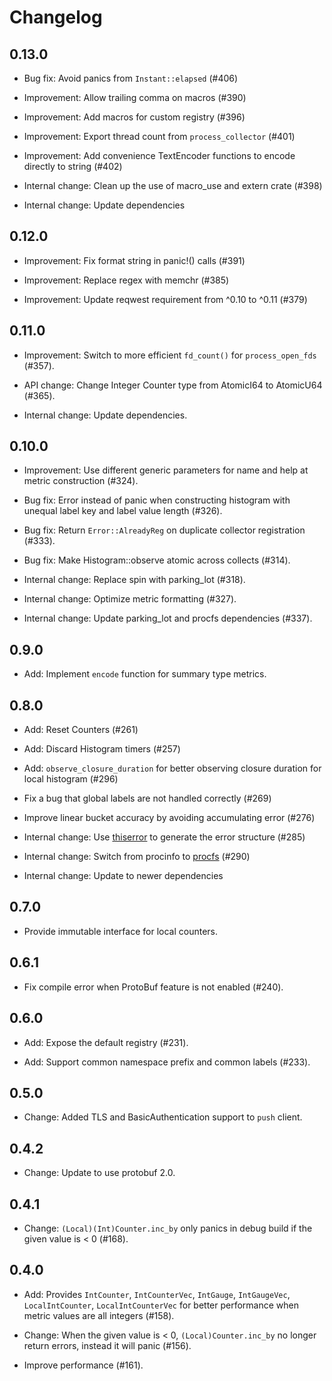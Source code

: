 # Changelog

## 0.13.0

- Bug fix: Avoid panics from `Instant::elapsed` (#406)

- Improvement: Allow trailing comma on macros (#390)

- Improvement: Add macros for custom registry (#396)

- Improvement: Export thread count from `process_collector` (#401)

- Improvement: Add convenience TextEncoder functions to encode directly to string (#402)

- Internal change: Clean up the use of macro_use and extern crate (#398)

- Internal change: Update dependencies

## 0.12.0

 - Improvement: Fix format string in panic!() calls (#391)

 - Improvement: Replace regex with memchr (#385)

 - Improvement: Update reqwest requirement from ^0.10 to ^0.11 (#379)

## 0.11.0

- Improvement: Switch to more efficient `fd_count()` for `process_open_fds` (#357).

- API change: Change Integer Counter type from AtomicI64 to AtomicU64 (#365).

- Internal change: Update dependencies.

## 0.10.0

- Improvement: Use different generic parameters for name and help at metric construction (#324).

- Bug fix: Error instead of panic when constructing histogram with unequal label key and label value length (#326).

- Bug fix: Return `Error::AlreadyReg` on duplicate collector registration (#333).

- Bug fix: Make Histogram::observe atomic across collects (#314).

- Internal change: Replace spin with parking_lot (#318).

- Internal change: Optimize metric formatting (#327).

- Internal change: Update parking_lot and procfs dependencies (#337).

## 0.9.0

- Add: Implement `encode` function for summary type metrics. 

## 0.8.0

- Add: Reset Counters (#261)

- Add: Discard Histogram timers (#257)

- Add: `observe_closure_duration` for better observing closure duration for local histogram (#296)

- Fix a bug that global labels are not handled correctly (#269)

- Improve linear bucket accuracy by avoiding accumulating error (#276)

- Internal change: Use [thiserror](https://docs.rs/thiserror) to generate the error structure (#285)

- Internal change: Switch from procinfo to [procfs](https://docs.rs/procfs) (#290)

- Internal change: Update to newer dependencies

## 0.7.0

- Provide immutable interface for local counters.

## 0.6.1

- Fix compile error when ProtoBuf feature is not enabled (#240).

## 0.6.0

- Add: Expose the default registry (#231).

- Add: Support common namespace prefix and common labels (#233).

## 0.5.0

- Change: Added TLS and BasicAuthentication support to `push` client.

## 0.4.2

- Change: Update to use protobuf 2.0.

## 0.4.1

- Change: `(Local)(Int)Counter.inc_by` only panics in debug build if the given value is < 0 (#168).

## 0.4.0

- Add: Provides `IntCounter`, `IntCounterVec`, `IntGauge`, `IntGaugeVec`, `LocalIntCounter`, `LocalIntCounterVec` for better performance when metric values are all integers (#158).

- Change: When the given value is < 0, `(Local)Counter.inc_by` no longer return errors, instead it will panic (#156).

- Improve performance (#161).
